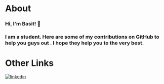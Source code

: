 # About 



### Hi, I'm Basit! 👋 
### I am a student. Here are some of my contributions on GitHub to help you guys out . I hope they help you to the very best.





# Other Links 

[![linkedin](https://img.shields.io/badge/linkedin-0A66C2?style=for-the-badge&logo=linkedin&logoColor=white)](https://www.linkedin.com/in/basit-xd/)



